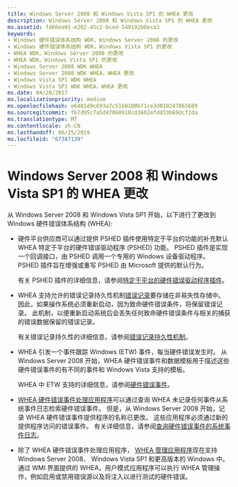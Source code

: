 ```yaml
---
title: Windows Server 2008 和 Windows Vista SP1 的 WHEA 更改
description: Windows Server 2008 和 Windows Vista SP1 的 WHEA 更改
ms.assetid: fd66ee01-e262-45c2-bced-549192b0eca3
keywords:
- Windows 硬件错误体系结构 WDK，Windows Server 2008 的更改
- Windows 硬件错误体系结构 WDK，Windows Vista SP1 的更改
- WHEA WDK，Windows Server 2008 的更改
- WHEA WDK，Windows Vista SP1 的更改
- Windows Server 2008 WDK WHEA
- Windows Server 2008 WDK WHEA，WHEA 更改
- Windows Vista SP1 WDK WHEA
- Windows Vista SP1 WDK WHEA，WHEA 更改
ms.date: 04/20/2017
ms.localizationpriority: medium
ms.openlocfilehash: e6481d9c693a7c51b0100bf1ce3d010247865689
ms.sourcegitcommit: fb7d95c7a5d47860918cd3602efdd33b69dcf2da
ms.translationtype: MT
ms.contentlocale: zh-CN
ms.lasthandoff: 06/25/2019
ms.locfileid: "67387139"
---
```

# <a name="whea-changes-for-windows-server-2008-and-windows-vista-sp1"></a>Windows Server 2008 和 Windows Vista SP1 的 WHEA 更改


从 Windows Server 2008 和 Windows Vista SP1 开始，以下进行了更改到 Windows 硬件错误体系结构 (WHEA):

-   硬件平台供应商可以通过提供 PSHED 插件使用特定于平台的功能的补充默认 WHEA 特定于平台的硬件错误驱动程序 (PSHED) 功能。 PSHED 插件是实现一个回调接口，由 PSHED 调用一个专用的 Windows 设备驱动程序。 PSHED 插件旨在增强或重写 PSHED 由 Microsoft 提供的默认行为。

    有关 PSHED 插件的详细信息，请参阅[特定于平台的硬件错误驱动程序插件](platform-specific-hardware-error-driver-plug-ins2.md)。

-   WHEA 支持允许的错误记录持久性机制[错误记录](error-records.md)要存储在非易失性存储中。 因此，如果操作系统必须重新启动，因为致命硬件错误条件，将保留错误记录。 此机制，以便重新启动系统后会丢失任何致命硬件错误条件与相关的捕获的错误数据保留的错误记录。

    有关错误记录持久性的详细信息，请参阅[错误记录持久性机制](error-record-persistence-mechanism.md)。

-   WHEA 引发一个事件跟踪 Windows (ETW) 事件，每当硬件错误发生时。 从 Windows Server 2008 开始，WHEA 硬件错误事件和数据模板用于描述这些硬件错误事件的有不同的事件和 Windows Vista 支持的模板。

    WHEA 中 ETW 支持的详细信息，请参阅[硬件错误事件](https://docs.microsoft.com/windows-hardware/drivers/ddi/content/_whea/)。

-   [WHEA 硬件错误事件处理应用程序](whea-hardware-error-event-processing-applications.md)可以通过查询 WHEA 未记录任何事件从系统事件日志检索硬件错误事件。 但是，从 Windows Server 2008 开始，记录 WHEA 硬件错误事件提供程序的名称已更改。 这些应用程序必须通过新的提供程序访问的错误事件。 有关详细信息，请参阅[查询硬件错误事件的系统事件日志](querying-the-system-event-log-for-hardware-error-events.md)。

-   除了 WHEA 硬件错误事件处理应用程序， [WHEA 管理应用程序](whea-management-applications.md)现在支持 Windows Server 2008、 Windows Vista SP1 和更高版本的 Windows 中。 通过 WMI 界面提供的 WHEA，用户模式应用程序可以执行 WHEA 管理操作，例如启用或禁用错误源以及将注入以进行测试的硬件错误。

 

 





